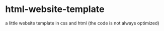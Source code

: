 # html-website-template
a little website template in css and html (the code is not always optimized)
